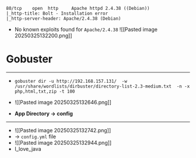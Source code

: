 ```
80/tcp    open  http     Apache httpd 2.4.38 ((Debian))
|_http-title: Bolt - Installation error
|_http-server-header: Apache/2.4.38 (Debian)
```
- No known exploits found for `Apache/2.4.38`
![[Pasted image 20250325132200.png]]

# Gobuster
----
- `gobuster dir -u http://192.168.157.131/  -w /usr/share/wordlists/dirbuster/directory-list-2.3-medium.txt  -n -x php,html,txt,zip -t 100`
- ![[Pasted image 20250325132646.png]]

- **App Directory -> config**
---
- ![[Pasted image 20250325132742.png]]
- -> `config.yml` file
- ![[Pasted image 20250325132944.png]]
- I_love_java